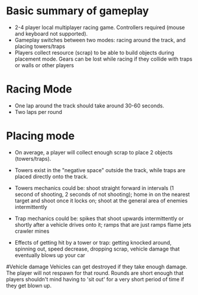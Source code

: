 # Basic summary of gameplay
- 2-4 player local multiplayer racing game. Controllers required (mouse and keyboard not supported).
- Gameplay switches between two modes: racing around the track, and placing towers/traps
- Players collect resource (scrap) to be able to build objects during placement mode. Gears can be lost while racing if they collide
  with traps or walls or other players

# Racing Mode
- One lap around the track should take around 30-60 seconds.
- Two laps per round

# Placing mode
- On average, a player will collect enough scrap to place 2 objects (towers/traps).
- Towers exist in the "negative space" outside the track, while traps are placed directly onto the track.
- Towers mechanics could be: shoot straight forward in intervals (1 second of shooting, 2 seconds of not shooting);
                             home in on the nearest target and shoot once it locks on;
                             shoot at the general area of enemies intermittently
                             
- Trap mechanics could be: spikes that shoot upwards intermittently or shortly after a vehicle drives onto it;
                           ramps that are just ramps
                           flame jets
                           crawler mines
                           
                           
- Effects of getting hit by a tower or trap: getting knocked around, spinning out, speed decrease, dropping scrap, vehicle damage that eventually blows up your car


#Vehicle damage
Vehicles can get destroyed if they take enough damage. The player will not respawn for that round. Rounds are short enough that players shouldn't mind having to 'sit out' for a very short period of time if they get blown up.
